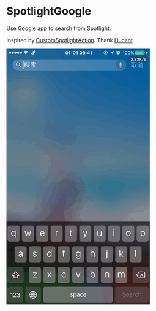 # SpotlightGoogle
Use Google app to search from Spotlight.

Inspired by [CustomSpotlightAction](https://github.com/Hucent/CustomSpotlightAction). Thank [Hucent](https://github.com/Hucent).



![SpotlightGoogle](https://raw.githubusercontent.com/zerox333/SpotlightGoogle/master/SpotlightGoogle.gif)